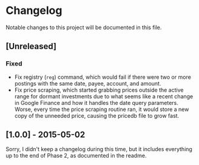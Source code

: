 # Changelog

Notable changes to this project will be documented in this file.

## [Unreleased]

### Fixed

- Fix registry (`reg`) command, which would fail if there were two or more postings with the same date, payee, account, and amount.
- Fix price scraping, which started grabbing prices outside the active range for dormant investments due to what seems like a recent change in Google Finance and how it handles the date query parameters. Worse, every time the price scraping routine ran, it would store a new copy of the unneeded price, causing the pricedb file to grow fast.


## [1.0.0] - 2015-05-02

Sorry, I didn't keep a changelog during this time, but it includes everything up to the end of Phase 2, as documented in the readme.